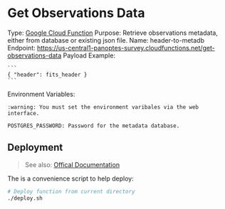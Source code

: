 Get Observations Data
=====================

Type: [Google Cloud Function](https://cloud.google.com/functions/)
Purpose: Retrieve observations metadata, either from database or existing json file.
Name: header-to-metadb
Endpoint: https://us-central1-panoptes-survey.cloudfunctions.net/get-observations-data
Payload Example: 

	```
	{ "header": fits_header }
	```

Environment Variables:

	:warning: You must set the environment varibales via the web interface.

	POSTGRES_PASSWORD: Password for the metadata database.


## Deployment

> See also: [Offical Documentation](https://cloud.google.com/functions/docs/deploying/filesystem)

The is a convenience script to help deploy:

```bash
# Deploy function from current directory
./deploy.sh
```